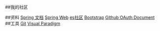 ##我的社区

##资料
[Spring 文档](https://spring.io/guides)
[Spring Web](https://spring.io/guides/gs/serving-web-content/)
[es社区](https://elasticsearch.cn/explore/)
[Bootstrap](https://v3.bootcss.com/components/)
[Github OAuth  Document](https://developer.github.com/apps/building-oauth-apps/creating-an-oauth-app/)
##工具
[Git](https://git-scm.com/download)
[Visual Paradigm](https://www.visual-paradigm.com)